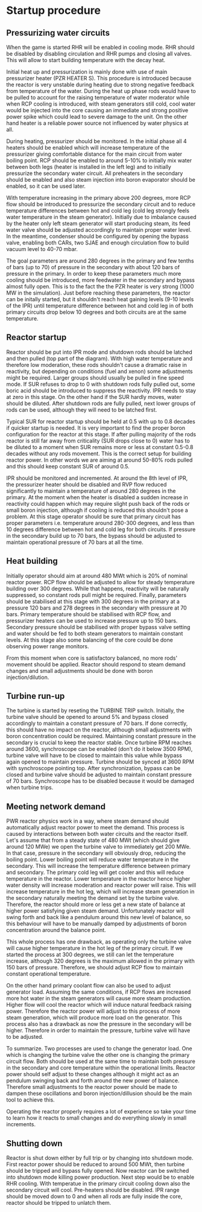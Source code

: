 # Startup procedure

## Pressurizing water circuits

When the game is started RHR will be enabled in cooling mode. RHR should be disabled by disabling circulation and RHR pumps and closing all valves. This will allow to start building temperature with the decay heat.

Initial heat up and pressurization is mainly done with use of main pressurizer heater (PZR HEATER S). This procedure is introduced because the reactor is very unstable during heating due to strong negative feedback from temperature of the water. During the heat up phase rods would have to be pulled to account for the raising temperature of water moderator while when RCP cooling is introduced, with steam generators still cold, cool water would be injected into the core causing an immediate and strong positive power spike which could lead to severe damage to the unit. On the other hand heater is a reliable power source not influenced by water physics at all.

During heating, pressurizer should be monitored. In the initial phase all 4 heaters should be enabled which will increase temperature of the pressurizer giving comfortable distance for the main circuit from water boiling point. RCP should be enabled to around 5-10% to initially mix water between both legs (heater is installed in the left leg) and to initially pressurize the secondary water circuit. All preheaters in the secondary should be enabled and also steam injection into boron evaporator should be enabled, so it can be used later.

With temperature increasing in the primary above 200 degrees, more RCP flow should be introduced to pressurize the secondary circuit and to reduce temperature differences between hot and cold leg (cold leg strongly feels water temperature in the steam generator). Initially due to imbalance caused by the heater only left steam generator will start producing steam, its feed water valve should be adjusted accordingly to maintain proper water level. In the meantime, condenser should be configured by opening the bypass valve, enabling both CARs, two SJAE and enough circulation flow to build vacuum level to 40-70 mbar.

The goal parameters are around 280 degrees in the primary and few tenths of bars (up to 70) of pressure in the secondary with about 120 bars of pressure in the primary. In order to keep these parameters much more cooling should be introduced, more feedwater in the secondary and bypass almost fully open. This is to the fact the the PZR heater is very strong (1000 MW in the simulation). Just before reaching these parameters, the reactor can be initally started, but it shouldn't reach heat gaining levels (9-10 levels of the IPR) until temperature difference between hot and cold leg in of both primary circuits drop below 10 degrees and both circuits are at the same temperature.

## Reactor startup

Reactor should be put into IPR mode and shutdown rods should be latched and then pulled (top part of the diagram). With high water temperature and therefore low moderation, these rods shouldn't cause a dramatic raise in reactivity, but depending on conditions (fuel and xenon) some adjustments might be required. Larger groups should usually be pulled in fine speed mode. If SUR refuses to drop to 0 with shutdown rods fully pulled out, some boric acid should be introduced to suppress the reactivity. IPR needs to stay at zero in this stage. On the other hand if the SUR hardly moves, water should be diluted. After shutdown rods are fully pulled, next lower groups of rods can be used, although they will need to be latched first.

Typical SUR for reactor startup should be held at 0.5 with up to 0.8 decades if quicker startup is needed. It is very important to find the proper boron configuration for the reactor at this stage. If after pulling majority of the rods reactor is still far away from criticality (SUR drops close to 0) water has to be diluted to a moment when SUR remains more or less at constant 0.5-0.8 decades without any rods movement. This is the correct setup for building reactor power. In other words we are aiming at around 50-80% rods pulled and this should keep constant SUR of around 0.5.

IPR should be monitored and incremented. At around the 8th level of IPR, the pressurizer heater should be disabled and RVP flow reduced significantly to maintain a temperature of around 280 degrees in the primary. At the moment when the heater is disabled a sudden increase in reactivity could happen which may require slight push back of the rods or small boron injection, although if cooling is reduced this shouldn't pose a problem. At this stage operator should be sure that primary circuit has proper parameters i.e. temperature around 280-300 degrees, and less than 10 degrees difference between hot and cold leg for both circuits. If pressure in the secondary build up to 70 bars, the bypass should be adjusted to maintain operational pressure of 70 bars at all the time.

## Heat building

Initially operator should aim at around 480 MWt which is 20% of nominal reactor power. RCP flow should be adjusted to allow for steady temperature building over 300 degrees. While that happens, reactivity will be naturally suppressed, so constant rods pull might be required. Finally, parameters should be stabilised at this stage with 300 degrees in the primary at a pressure 120 bars and 278 degrees in the secondary with pressure at 70 bars. Primary temperature should be stabilised with RCP flow, and pressurizer heaters can be used to increase pressure up to 150 bars. Secondary pressure should be stabilised with proper bypass valve setting and water should be fed to both steam generators to maintain constant levels. At this stage also some balancing of the core could be done observing power range monitors.

From this moment when core is satisfactory balanced, no more rods' movement should be applied. Reactor should respond to steam demand changes and small adjustments should be done with boron injection/dilution.

## Turbine run-up

The turbine is started by reseting the TURBINE TRIP switch. Initially, the turbine valve should be opened to around 5% and bypass closed accordingly to maintain a constant pressure of 70 bars. If done correctly, this should have no impact on the reactor, although small adjustments with boron concentration could be required. Maintaining constant pressure in the secondary is crucial to keep the reactor stable. Once turbine RPM reaches around 3600, synchroscope can be enabled (don't do it below 3500 RPM), turbine valve will have to be closed to maintain this value while bypass again opened to maintain pressure. Turbine should be synced at 3600 RPM with synchroscope pointing top. After synchronization, bypass can be closed and turbine valve should be adjusted to maintain constant pressure of 70 bars. Synchroscope has to be disabled because it would be damaged when turbine trips.

## Meeting network demand

PWR reactor physics work in a way, where steam demand should automatically adjust reactor power to meet the demand. This process is caused by interactions between both water circuits and the reactor itself. Let's assume that from a steady state of 480 MWt (which should give around 120 MWe) we open the turbine valve to immediately get 200 MWe. In that case, pressure in the secondary will obviously drop, reducing the boiling point. Lower boiling point will reduce water temperature in the secondary. This will increase the temperature difference between primary and secondary. The primary cold leg will get cooler and this will reduce temperature in the reactor. Lower temperature in the reactor hence higher water density will increase moderation and reactor power will raise. This will increase temperature in the hot leg, which will increase steam generation in the secondary naturally meeting the demand set by the turbine valve. Therefore, the reactor should more or less get a new state of balance at higher power satisfying given steam demand. Unfortunately reactor will swing forth and back like a pendulum around this new level of balance, so this behaviour will have to be manually damped by adjustments of boron concentration around the balance point.

This whole process has one drawback, as operating only the turbine valve will cause higher temperature in the hot leg of the primary circuit. If we started the process at 300 degrees, we still can let the temperature increase, although 320 degrees is the maximum allowed in the primary with 150 bars of pressure. Therefore, we should adjust RCP flow to maintain constant operational temperature.

On the other hand primary coolant flow can also be used to adjust generator load. Assuming the same conditions, if RCP flows are increased more hot water in the steam generators will cause more steam production. Higher flow will cool the reactor which will induce natural feedback raising power. Therefore the reactor power will adjust to this process of more steam generation, which will produce more load on the generator. This process also has a drawback as now the pressure in the secondary will be higher. Therefore in order to maintain the pressure, turbine valve will have to be adjusted.

To summarize. Two processes are used to change the generator load. One which is changing the turbine valve the other one is changing the primary circuit flow. Both should be used at the same time to maintain both pressure in the secondary and core temperature within the operational limits. Reactor power should self adjust to these changes although it might act as an pendulum swinging back and forth around the new power of balance. Therefore small adjustments to the reactor power should be made to dampen these oscillations and boron injection/dillusion should be the main tool to achieve this.

Operating the reactor properly requires a lot of experience so take your time to learn how it reacts to small changes and do everything slowly in small increments.

## Shutting down

Reactor is shut down either by full trip or by changing into shutdown mode. First reactor power should be reduced to around 500 MWt, then turbine should be tripped and bypass fully opened. Now reactor can be switched into shutdown mode killing power production. Next step would be to enable RHR cooling. With temperatue in the primary circuit cooling down also the secondary circuit will cool. Pre-heaters should be disabled. IPR range should be moved down to 0 and when all rods are fully inside the core, reactor should be tripped to unlatch them.
